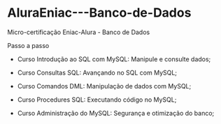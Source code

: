 # AluraEniac---Banco-de-Dados
Micro-certificação Eniac-Alura - Banco de Dados


Passo a passo

- Curso Introdução ao SQL com MySQL: Manipule e consulte dados;

- Curso Consultas SQL: Avançando no SQL com MySQL;

- Curso Comandos DML: Manipulação de dados com MySQL;

- Curso Procedures SQL: Executando código no MySQL;

- Curso Administração do MySQL: Segurança e otimização do banco;

